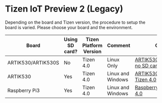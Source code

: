 # Tizen IoT Preview 2 (Legacy)

Depending on the board and Tizen version, the procedure to setup the board is varied.
Please choose your board and the environment. 


Board | Using SD card? | Tizen Platform Version | Comment | Go to 
-----------|----------------|------------------------|---------|-------
ARTIK530/ARTIK530S | No | Tizen 4.0 | Linux Only | [ARTIK530/ARTIK530S, no SD card, Tizen 4.0](artik-no-sd-4.0.md)
ARTIK530 | Yes | Tizen 4.0 | Linux and Windows |  [ARTIK530, SD card, Tizen 4.0](artik-sd-4.0.md)
Raspberry Pi3 | Yes | Tizen 4.0 | Linux and Windows |  [Raspberry Pi3, Tizen 4.0](rpi3-4.0.md)
